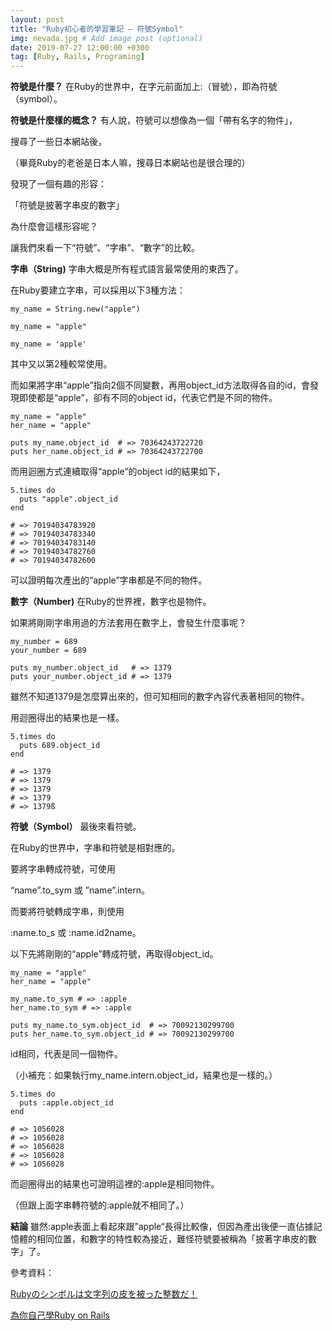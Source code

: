 ```yaml
---
layout: post
title: "Ruby初心者的學習筆記 — 符號Symbol"
img: nevada.jpg # Add image post (optional)
date: 2019-07-27 12:00:00 +0300
tag: [Ruby, Rails, Programing]
---
```

**符號是什麼？**
在Ruby的世界中，在字元前面加上:（冒號），即為符號（symbol）。


**符號是什麼樣的概念？**
有人說，符號可以想像為一個「帶有名字的物件」，

搜尋了一些日本網站後，

（畢竟Ruby的老爸是日本人嘛，搜尋日本網站也是很合理的）

發現了一個有趣的形容：

「符號是披著字串皮的數字」

為什麼會這樣形容呢？

讓我們來看一下“符號”、“字串”、“數字”的比較。

**字串（String)**
字串大概是所有程式語言最常使用的東西了。

在Ruby要建立字串，可以採用以下3種方法：

```
my_name = String.new("apple")

my_name = "apple"

my_name = 'apple'
```
其中又以第2種較常使用。

而如果將字串“apple”指向2個不同變數，再用object_id方法取得各自的id，會發現即使都是“apple”，卻有不同的object id，代表它們是不同的物件。
```
my_name = "apple"
her_name = "apple"

puts my_name.object_id  # => 70364243722720
puts her_name.object_id # => 70364243722700
```

而用迴圈方式連續取得“apple”的object id的結果如下，
```
5.times do
  puts "apple".object_id
end

# => 70194034783920
# => 70194034783340
# => 70194034783140
# => 70194034782760
# => 70194034782600
```
可以證明每次產出的“apple”字串都是不同的物件。

**數字（Number)**
在Ruby的世界裡，數字也是物件。

如果將剛剛字串用過的方法套用在數字上，會發生什麼事呢？
```
my_number = 689
your_number = 689

puts my_number.object_id   # => 1379
puts your_number.object_id # => 1379
```
雖然不知道1379是怎麼算出來的，但可知相同的數字內容代表著相同的物件。

用迴圈得出的結果也是一樣。
```
5.times do
  puts 689.object_id
end

# => 1379
# => 1379
# => 1379
# => 1379
# => 1379ß
```

**符號（Symbol）**
最後來看符號。

在Ruby的世界中，字串和符號是相對應的。

要將字串轉成符號，可使用

“name”.to_sym 或 ”name”.intern。

而要將符號轉成字串，則使用

:name.to_s 或 :name.id2name。

以下先將剛剛的“apple”轉成符號，再取得object_id。
```
my_name = "apple"
her_name = "apple"

my_name.to_sym # => :apple
her_name.to_sym # => :apple

puts my_name.to_sym.object_id  # => 70092130299700
puts her_name.to_sym.object_id # => 70092130299700
```
id相同，代表是同一個物件。

（小補充：如果執行my_name.intern.object_id，結果也是一樣的。）
```
5.times do
  puts :apple.object_id
end

# => 1056028
# => 1056028
# => 1056028
# => 1056028
# => 1056028
```
而迴圈得出的結果也可證明這裡的:apple是相同物件。

（但跟上面字串轉符號的:apple就不相同了。）

**結論**
雖然:apple表面上看起來跟”apple“長得比較像，但因為產出後便一直佔據記憶體的相同位置，和數字的特性較為接近，難怪符號要被稱為「披著字串皮的數字」了。

參考資料：

[Rubyのシンボルは文字列の皮を被った整数だ！](https://melborne.github.io/2008/08/02/Ruby/)

[為你自己學Ruby on Rails](railsbook.tw)